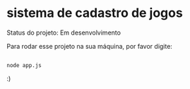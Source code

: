 <h1> sistema de cadastro de jogos</h1>

Status do projeto: Em desenvolvimento

Para rodar esse projeto na sua máquina, por favor digite:


``````

node app.js

``````
:)